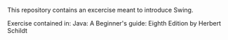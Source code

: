 This repository contains an excercise meant to introduce Swing.

Exercise contained in: 
Java: A Beginner's guide: Eighth Edition by Herbert Schildt

